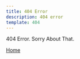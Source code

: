 ```yaml
---
title: 404 Error
description: 404 error
template: 404
---
```

404 Error. Sorry About That.

<a href="http://harrypark.io/cms/flatfile">Home</a>